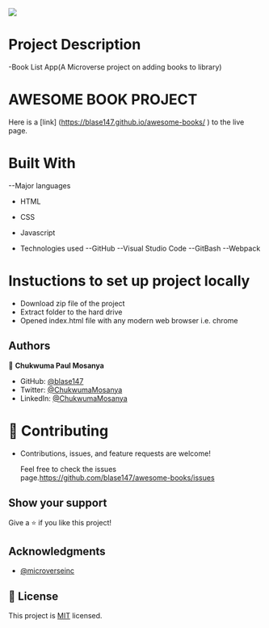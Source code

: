 ![](https://img.shields.io/badge/Microverse-blueviolet)

# Project Description
-Book List App(A Microverse project on adding books to library)

# AWESOME BOOK PROJECT
Here is a [link] (https://blase147.github.io/awesome-books/
) to the live page.
# Built With

--Major languages 
- HTML 
- CSS
- Javascript

- Technologies used 
--GitHub 
--Visual Studio Code 
--GitBash
--Webpack

# Instuctions to set up project locally

- Download zip file of the project
- Extract folder to the hard drive
- Opened index.html file with any modern web browser i.e. chrome

## Authors

👤 **Chukwuma Paul Mosanya**
- GitHub: [@blase147](https://github.com/blase147)
- Twitter: [@ChukwumaMosanya](https://twitter.com/ChukwumaMosanya)
- LinkedIn: [@ChukwumaMosanya](https://www.linkedin.com/in/chukwuma-mosanya-34645388)


# 🤝 Contributing

- Contributions, issues, and feature requests are welcome!

  Feel free to check the issues page.https://github.com/blase147/awesome-books/issues

## Show your support

Give a ⭐️ if you like this project!

## Acknowledgments

- [@microverseinc](https://github.com/microverseinc) 



## 📝 License

This project is [MIT](./MIT.md) licensed.
